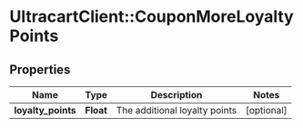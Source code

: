 # UltracartClient::CouponMoreLoyaltyPoints

## Properties
Name | Type | Description | Notes
------------ | ------------- | ------------- | -------------
**loyalty_points** | **Float** | The additional loyalty points | [optional] 


